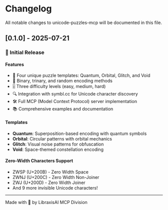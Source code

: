 # Changelog

All notable changes to unicode-puzzles-mcp will be documented in this file.

## [0.1.0] - 2025-07-21

### 🎉 Initial Release

#### Features
- 🌟 Four unique puzzle templates: Quantum, Orbital, Glitch, and Void
- 🔐 Binary, trinary, and random encoding methods
- 🎚️ Three difficulty levels (easy, medium, hard)
- 🔍 Integration with symbl.cc for Unicode character discovery
- 🛠️ Full MCP (Model Context Protocol) server implementation
- 📚 Comprehensive examples and documentation

#### Templates
- **Quantum**: Superposition-based encoding with quantum symbols
- **Orbital**: Circular patterns with orbital mechanics
- **Glitch**: Visual noise patterns for obfuscation
- **Void**: Space-themed constellation encoding

#### Zero-Width Characters Support
- ZWSP (U+200B) - Zero Width Space
- ZWNJ (U+200C) - Zero Width Non-Joiner  
- ZWJ (U+200D) - Zero Width Joiner
- And 9 more invisible Unicode characters!

---

Made with 🧠 by LibraxisAI MCP Division